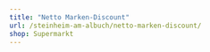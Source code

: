 ```yaml
---
title: "Netto Marken-Discount"
url: /steinheim-am-albuch/netto-marken-discount/
shop: Supermarkt
---
```

